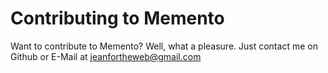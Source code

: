 # Contributing to Memento

Want to contribute to Memento? Well, what a pleasure. Just contact me on Github or E-Mail at jeanfortheweb@gmail.com
